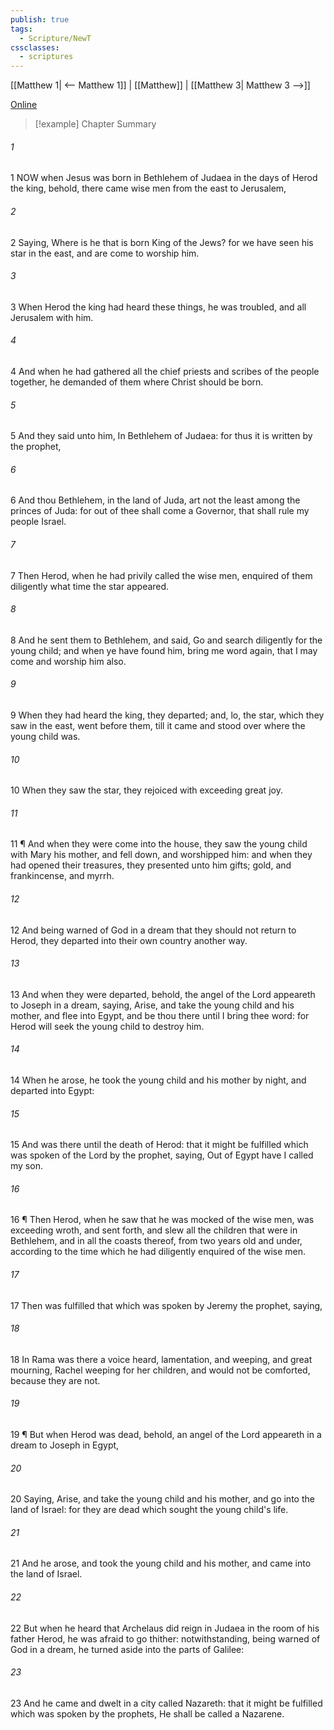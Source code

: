 ```yaml
---
publish: true
tags:
  - Scripture/NewT
cssclasses:
  - scriptures
---
```

[[Matthew 1| <-- Matthew 1]] | [[Matthew]] | [[Matthew 3| Matthew 3 -->]]

[Online](https://churchofjesuschrist.org/study/scriptures/nt/matt/2?lang=eng)

>[!example] Chapter Summary
>
###### 1
1 NOW when Jesus was born in Bethlehem of Judaea in the days of Herod the king, behold, there came wise men from the east to Jerusalem,
###### 2
2 Saying, Where is he that is born King of the Jews? for we have seen his star in the east, and are come to worship him.
###### 3
3 When Herod the king had heard these things, he was troubled, and all Jerusalem with him.
###### 4
4 And when he had gathered all the chief priests and scribes of the people together, he demanded of them where Christ should be born.
###### 5
5 And they said unto him, In Bethlehem of Judaea: for thus it is written by the prophet,
###### 6
6 And thou Bethlehem, in the land of Juda, art not the least among the princes of Juda: for out of thee shall come a Governor, that shall rule my people Israel.
###### 7
7 Then Herod, when he had privily called the wise men, enquired of them diligently what time the star appeared.
###### 8
8 And he sent them to Bethlehem, and said, Go and search diligently for the young child; and when ye have found him, bring me word again, that I may come and worship him also.
###### 9
9 When they had heard the king, they departed; and, lo, the star, which they saw in the east, went before them, till it came and stood over where the young child was.
###### 10
10 When they saw the star, they rejoiced with exceeding great joy.
###### 11
11 ¶ And when they were come into the house, they saw the young child with Mary his mother, and fell down, and worshipped him: and when they had opened their treasures, they presented unto him gifts; gold, and frankincense, and myrrh.
###### 12
12 And being warned of God in a dream that they should not return to Herod, they departed into their own country another way.
###### 13
13 And when they were departed, behold, the angel of the Lord appeareth to Joseph in a dream, saying, Arise, and take the young child and his mother, and flee into Egypt, and be thou there until I bring thee word: for Herod will seek the young child to destroy him.
###### 14
14 When he arose, he took the young child and his mother by night, and departed into Egypt:
###### 15
15 And was there until the death of Herod: that it might be fulfilled which was spoken of the Lord by the prophet, saying, Out of Egypt have I called my son.
###### 16
16 ¶ Then Herod, when he saw that he was mocked of the wise men, was exceeding wroth, and sent forth, and slew all the children that were in Bethlehem, and in all the coasts thereof, from two years old and under, according to the time which he had diligently enquired of the wise men.
###### 17
17 Then was fulfilled that which was spoken by Jeremy the prophet, saying,
###### 18
18 In Rama was there a voice heard, lamentation, and weeping, and great mourning, Rachel weeping for her children, and would not be comforted, because they are not.
###### 19
19 ¶ But when Herod was dead, behold, an angel of the Lord appeareth in a dream to Joseph in Egypt,
###### 20
20 Saying, Arise, and take the young child and his mother, and go into the land of Israel: for they are dead which sought the young child's life.
###### 21
21 And he arose, and took the young child and his mother, and came into the land of Israel.
###### 22
22 But when he heard that Archelaus did reign in Judaea in the room of his father Herod, he was afraid to go thither: notwithstanding, being warned of God in a dream, he turned aside into the parts of Galilee:
###### 23
23 And he came and dwelt in a city called Nazareth: that it might be fulfilled which was spoken by the prophets, He shall be called a Nazarene.




